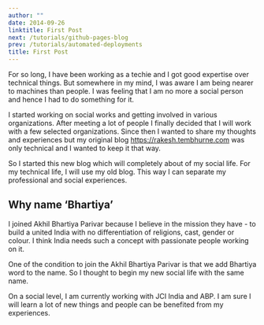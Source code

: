 ```yaml
---
author: ""
date: 2014-09-26
linktitle: First Post
next: /tutorials/github-pages-blog
prev: /tutorials/automated-deployments
title: First Post
---
```


For so long, I have been working as a techie and I got good expertise over technical things. But somewhere in my mind, I was aware I am being nearer to machines than people. I was feeling that I am no more a social person and hence I had to do something for it.

I started working on social works and getting involved in various organizations. After meeting a lot of people I finally decided that I will work with a few selected organizations. Since then I wanted to share my thoughts and experiences but my original blog https://rakesh.tembhurne.com was only technical and I wanted to keep it that way.

So I started this new blog which will completely about of my social life. For my technical life, I will use my old blog. This way I can separate my professional and social experiences.

## Why name ‘Bhartiya’

I joined Akhil Bhartiya Parivar because I believe in the mission they have - to build a united India with no differentiation of religions, cast, gender or colour. I think India needs such a concept with passionate people working on it.

One of the condition to join the Akhil Bhartiya Parivar is that we add Bhartiya word to the name. So I thought to begin my new social life with the same name.

On a social level, I am currently working with JCI India and ABP. I am sure I will learn a lot of new things and people can be benefited from my experiences.